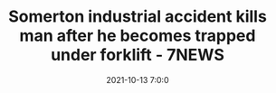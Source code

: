 ---
"title": "Somerton industrial accident kills man after he becomes trapped under forklift - 7NEWS"
"date": "2021-10-13 7:0:0"
"feed_name": "GOOGLENEWSINDUSTRIAL"
"feed_website": "https://news.google.com/search?q=industrial%2Bincident&hl=en-US&gl=US&ceid=US:en"
"feed_rss": "https://news.google.com/rss/search?q=industrial%2Bincident&hl=en-US&gl=US&ceid=US:en"
"link": "https://7news.com.au/news/disaster-and-emergency/somerton-industrial-accident-kills-man-after-he-becomes-trapped-under-forklift-c-4221517"
"source": "{'href': 'https://7news.com.au', 'title': '7NEWS'}"
"file": "_posts/2021-1-1-6fe13defceac14c09a597a4ff02ab46e4ccabedb.md"
"accident": "1"
"drilling": "1"
"dead": "1"
"injured": "0"
"arrested": "0"
"place": "somerton"
"where": "industrial site"
"causes": "unknown"
"place_uri": "http://en.wikipedia.org/wiki/Somerton%2C_Philadelphia"
---